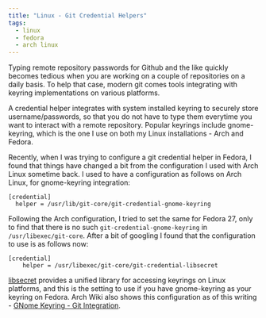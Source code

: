 ```yaml
---
title: "Linux - Git Credential Helpers"
tags:
  - linux
  - fedora
  - arch linux
---
```


Typing remote repository passwords for Github and the like quickly becomes
tedious when you are working on a couple of repositories on a daily basis. To
help that case, modern git comes tools integrating with keyring implementations
on various platforms.

A credential helper integrates with system installed keyring to securely store
username/passwords, so that you do not have to type them everytime you want to
interact with a remote repository. Popular keyrings include gnome-keyring,
which is the one I use on both my Linux installations - Arch and Fedora.

Recently, when I was trying to configure a git credential helper in Fedora, I
found that things have changed a bit from the configuration I used with Arch
Linux sometime back. I used to have a configuration as follows on Arch Linux,
for gnome-keyring integration:

```
[credential]
  helper = /usr/lib/git-core/git-credential-gnome-keyring
```

Following the Arch configuration, I tried to set the same for Fedora 27, only
to find that there is no such `git-credential-gnome-keyring` in
`/usr/libexec/git-core`. After a bit of googling I found that the configuration
to use is as follows now:

```
[credential]
	helper = /usr/libexec/git-core/git-credential-libsecret
```

[libsecret](https://wiki.gnome.org/Projects/Libsecret) provides a unified library for accessing keyrings on Linux
platforms, and this is the setting to use if you have gnome-keyring as your
keyring on Fedora. Arch Wiki also shows this configuration as of this writing - [GNome Keyring - Git Integration](https://wiki.archlinux.org/index.php/GNOME/Keyring#Git_integration).
